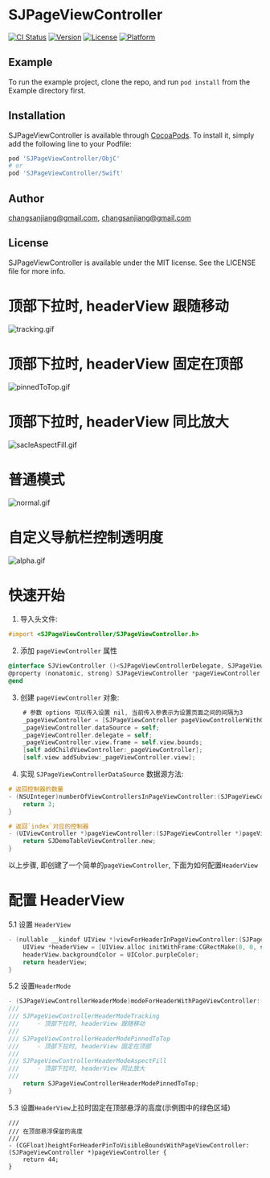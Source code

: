 # SJPageViewController

[![CI Status](https://img.shields.io/travis/changsanjiang@gmail.com/SJPageViewController.svg?style=flat)](https://travis-ci.org/changsanjiang@gmail.com/SJPageViewController)
[![Version](https://img.shields.io/cocoapods/v/SJPageViewController.svg?style=flat)](https://cocoapods.org/pods/SJPageViewController)
[![License](https://img.shields.io/cocoapods/l/SJPageViewController.svg?style=flat)](https://cocoapods.org/pods/SJPageViewController)
[![Platform](https://img.shields.io/cocoapods/p/SJPageViewController.svg?style=flat)](https://cocoapods.org/pods/SJPageViewController)

## Example

To run the example project, clone the repo, and run `pod install` from the Example directory first.

## Installation

SJPageViewController is available through [CocoaPods](https://cocoapods.org). To install
it, simply add the following line to your Podfile:

```ruby
pod 'SJPageViewController/ObjC'
# or  
pod 'SJPageViewController/Swift'
```

## Author

changsanjiang@gmail.com, changsanjiang@gmail.com

## License

SJPageViewController is available under the MIT license. See the LICENSE file for more info.

# 顶部下拉时, headerView 跟随移动

![tracking.gif](https://upload-images.jianshu.io/upload_images/2318691-dae7ac82261576a5.gif?imageMogr2/auto-orient/strip)

# 顶部下拉时, headerView 固定在顶部

![pinnedToTop.gif](https://upload-images.jianshu.io/upload_images/2318691-aff58d85caa69fb3.gif?imageMogr2/auto-orient/strip)

# 顶部下拉时, headerView 同比放大

![sacleAspectFill.gif](https://upload-images.jianshu.io/upload_images/2318691-b021b5c1a6099bc6.gif?imageMogr2/auto-orient/strip)

# 普通模式

![normal.gif](https://upload-images.jianshu.io/upload_images/2318691-bafc820aa9f27985.gif?imageMogr2/auto-orient/strip)

# 自定义导航栏控制透明度

![alpha.gif](https://upload-images.jianshu.io/upload_images/2318691-16066ab069b338f1.gif?imageMogr2/auto-orient/strip)

# 快速开始

1. 导入头文件:
```Objective-C
#import <SJPageViewController/SJPageViewController.h>
```

2. 添加 `pageViewController` 属性

```Objective-C
@interface SJViewController ()<SJPageViewControllerDelegate, SJPageViewControllerDataSource>
@property (nonatomic, strong) SJPageViewController *pageViewController;
@end
```

3. 创建 `pageViewController` 对象:

```Objective-C
    # 参数 options 可以传入设置 nil, 当前传入参表示为设置页面之间的间隔为3
    _pageViewController = [SJPageViewController pageViewControllerWithOptions:@{SJPageViewControllerOptionInterPageSpacingKey:@(3)}];
    _pageViewController.dataSource = self;
    _pageViewController.delegate = self;
    _pageViewController.view.frame = self.view.bounds;
    [self addChildViewController:_pageViewController];
    [self.view addSubview:_pageViewController.view]; 
```

4. 实现 `SJPageViewControllerDataSource` 数据源方法:

```Objective-C
# 返回控制器的数量
- (NSUInteger)numberOfViewControllersInPageViewController:(SJPageViewController *)pageViewController {
    return 3;
}

# 返回`index`对应的控制器
- (UIViewController *)pageViewController:(SJPageViewController *)pageViewController viewControllerAtIndex:(NSInteger)index {
    return SJDemoTableViewController.new;
}
```

以上步骤, 即创建了一个简单的`pageViewController`, 下面为如何配置`HeaderView`

# 配置 HeaderView 

5.1 设置 `HeaderView`

```Objective-C
- (nullable __kindof UIView *)viewForHeaderInPageViewController:(SJPageViewController *)pageViewController {
    UIView *headerView = [UIView.alloc initWithFrame:CGRectMake(0, 0, self.view.bounds.size.width, 375)];
    headerView.backgroundColor = UIColor.purpleColor;
    return headerView;
}

```

5.2 设置`HeaderMode`

```Objective-C
- (SJPageViewControllerHeaderMode)modeForHeaderWithPageViewController:(SJPageViewController *)pageViewController {
///
/// SJPageViewControllerHeaderModeTracking
///     - 顶部下拉时, headerView 跟随移动
///
/// SJPageViewControllerHeaderModePinnedToTop
///     - 顶部下拉时, headerView 固定在顶部
///
/// SJPageViewControllerHeaderModeAspectFill
///     - 顶部下拉时, headerView 同比放大
///
    return SJPageViewControllerHeaderModePinnedToTop;
}
```

5.3 设置`HeaderView`上拉时固定在顶部悬浮的高度(示例图中的绿色区域)

```
///
/// 在顶部悬浮保留的高度
///
- (CGFloat)heightForHeaderPinToVisibleBoundsWithPageViewController:(SJPageViewController *)pageViewController {
    return 44;
}
```
